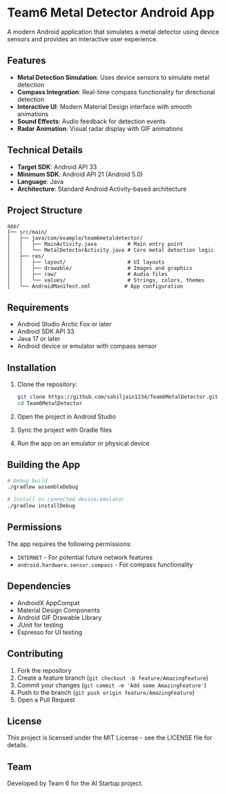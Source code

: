 # Team6 Metal Detector Android App

A modern Android application that simulates a metal detector using device sensors and provides an interactive user experience.

## Features

- **Metal Detection Simulation**: Uses device sensors to simulate metal detection
- **Compass Integration**: Real-time compass functionality for directional detection
- **Interactive UI**: Modern Material Design interface with smooth animations
- **Sound Effects**: Audio feedback for detection events
- **Radar Animation**: Visual radar display with GIF animations

## Technical Details

- **Target SDK**: Android API 33
- **Minimum SDK**: Android API 21 (Android 5.0)
- **Language**: Java
- **Architecture**: Standard Android Activity-based architecture

## Project Structure

```
app/
├── src/main/
│   ├── java/com/example/team6metaldetector/
│   │   ├── MainActivity.java          # Main entry point
│   │   └── MetalDetectorActivity.java # Core metal detection logic
│   ├── res/
│   │   ├── layout/                    # UI layouts
│   │   ├── drawable/                  # Images and graphics
│   │   ├── raw/                       # Audio files
│   │   └── values/                    # Strings, colors, themes
│   └── AndroidManifest.xml           # App configuration
```

## Requirements

- Android Studio Arctic Fox or later
- Android SDK API 33
- Java 17 or later
- Android device or emulator with compass sensor

## Installation

1. Clone the repository:
   ```bash
   git clone https://github.com/sahiljain1234/Team6MetalDetector.git
   cd Team6MetalDetector
   ```

2. Open the project in Android Studio

3. Sync the project with Gradle files

4. Run the app on an emulator or physical device

## Building the App

```bash
# Debug build
./gradlew assembleDebug

# Install on connected device/emulator
./gradlew installDebug
```

## Permissions

The app requires the following permissions:
- `INTERNET` - For potential future network features
- `android.hardware.sensor.compass` - For compass functionality

## Dependencies

- AndroidX AppCompat
- Material Design Components
- Android GIF Drawable Library
- JUnit for testing
- Espresso for UI testing

## Contributing

1. Fork the repository
2. Create a feature branch (`git checkout -b feature/AmazingFeature`)
3. Commit your changes (`git commit -m 'Add some AmazingFeature'`)
4. Push to the branch (`git push origin feature/AmazingFeature`)
5. Open a Pull Request

## License

This project is licensed under the MIT License - see the LICENSE file for details.

## Team

Developed by Team 6 for the AI Startup project.
